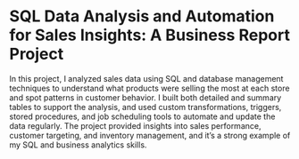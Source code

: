 # SQL Data Analysis and Automation for Sales Insights: A Business Report Project
In this project, I analyzed sales data using SQL and database management techniques to understand what products were selling the most at each store and spot patterns in customer behavior. I built both detailed and summary tables to support the analysis, and used custom transformations, triggers, stored procedures, and job scheduling tools to automate and update the data regularly. The project provided insights into sales performance, customer targeting, and inventory management, and it’s a strong example of my SQL and business analytics skills.
